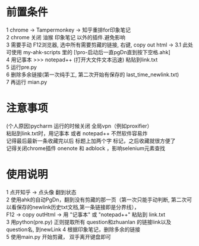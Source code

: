 # 前置条件
1 chrome → Tampermonkey → 知乎重排for印象笔记  
2 chrome 关闭 油猴 印象笔记 以外的插件.避免影响  
3 需要手动 F12浏览器, 选中所有需要剪藏的链接, 右键, copy out html
    → 3.1  此处可使用 my-ahk-scripts 里的 [!pro-启动后一直pgDn直到按下空格.ahk]  
4 用记事本 >>> notepad++ (打开大文件文本迅速) 粘贴到link.txt  
5 运行pre.py  
6 删除多余链接(第一次纯手工, 第二次开始有保存的 last_time_newlink.txt)  
7 再运行 mian.py  
    
    

# 注意事项
(个人原因)pycharm 运行的时候关闭 全局vpn（例如proxifier）  
粘贴到link.txt时，用记事本 或者 notepad++ 不然软件容易炸  
记得最后最新一条收藏完以后 标题上加两个字 标记，之后收藏就很方便了   
记得关闭chrome插件 onenote 和 adblock ，影响selenium元素查找  

# 使用说明
1 点开知乎 → 点头像 翻到状态   
2 使用ahk的自动PgDn，翻到没有剪藏的那一页（第一次只能手动判断, 第二次可以看保存的newlink历史txt文档,第一条链接即是分界线），  
F12 → copy outHtml → 用 "记事本" 或 "notepad++" 粘贴到 link.txt  
3 用python(pre.py) 正则提取所有 question和zhuanlan 的链接link以及 question名, 到newLink 
4 根据印象笔记，删除多余的链接  
5 使用main.py 开始剪藏， 双手离开键盘即可  
